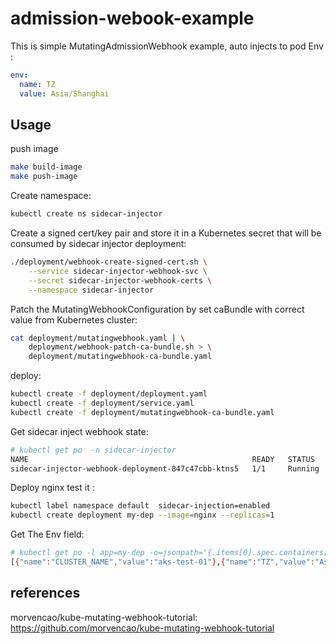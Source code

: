 # admission-webook-example

This is simple MutatingAdmissionWebhook example, 
auto injects to pod Env :

```yaml
env:
  name: TZ
  value: Asia/Shanghai
```

## Usage 

push image

```bash
make build-image
make push-image
```

Create namespace:

```bash
kubectl create ns sidecar-injector
```


Create a signed cert/key pair and store it in a Kubernetes secret that will be consumed by sidecar injector deployment:

```bash
./deployment/webhook-create-signed-cert.sh \
    --service sidecar-injector-webhook-svc \
    --secret sidecar-injector-webhook-certs \
    --namespace sidecar-injector
```

Patch the MutatingWebhookConfiguration by set caBundle with correct value from Kubernetes cluster:

```bash
cat deployment/mutatingwebhook.yaml | \
    deployment/webhook-patch-ca-bundle.sh > \
    deployment/mutatingwebhook-ca-bundle.yaml
```

deploy:

```bash
kubectl create -f deployment/deployment.yaml
kubectl create -f deployment/service.yaml
kubectl create -f deployment/mutatingwebhook-ca-bundle.yaml
```

Get sidecar inject webhook state:

```bash
# kubectl get po  -n sidecar-injector
NAME                                                  READY   STATUS        RESTARTS   AGE
sidecar-injector-webhook-deployment-847c47cbb-ktns5   1/1     Running       0          6s
```

Deploy nginx test it :

```bash
kubectl label namespace default  sidecar-injection=enabled
kubectl create deployment my-dep --image=nginx --replicas=1
```

Get The Env field:

```bash
# kubectl get po -l app=my-dep -o=jsonpath='{.items[0].spec.containers[0].env}'
[{"name":"CLUSTER_NAME","value":"aks-test-01"},{"name":"TZ","value":"Asia/Shanghai"}]%  
```

## references

morvencao/kube-mutating-webhook-tutorial: https://github.com/morvencao/kube-mutating-webhook-tutorial

